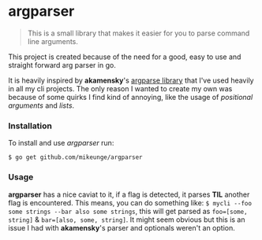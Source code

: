 # argparser

> This is a small library that makes it easier for you to parse command line arguments.

This project is created because of the need for a good, easy to use and straight forward arg parser in go.

It is heavily inspired by **akamensky**'s [argparse library](https://github.com/akamensky/argparse) that I've used heavily in all my cli projects.
The only reason I wanted to create my own was because of some quirks I find kind of annoying, like the usage of _positional arguments_ and _lists_.

### Installation

To install and use _argparser_ run:

`$ go get github.com/mikeunge/argparser`

### Usage

**argparser** has a nice caviat to it, if a flag is detected, it parses **TIL** another flag is encountered.
This means, you can do something like: `$ mycli --foo some strings --bar also some strings`, this will get parsed as `foo=[some, string]` & `bar=[also, some, string]`.
It might seem obvious but this is an issue I had with **akamensky**'s parser and optionals weren't an option.
